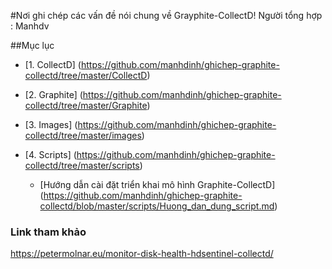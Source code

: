 #Nơi ghi chép các vấn đề nói chung về Grayphite-CollectD!
Người tổng hợp : Manhdv

##Mục lục
  - [1. CollectD] (https://github.com/manhdinh/ghichep-graphite-collectd/tree/master/CollectD)
  
  - [2. Graphite] (https://github.com/manhdinh/ghichep-graphite-collectd/tree/master/Graphite)
  
  - [3. Images] (https://github.com/manhdinh/ghichep-graphite-collectd/tree/master/images)
  
  - [4. Scripts] (https://github.com/manhdinh/ghichep-graphite-collectd/tree/master/scripts)
  
      - [Hướng dẫn cài đặt triển khai mô hình Graphite-CollectD] (https://github.com/manhdinh/ghichep-graphite-collectd/blob/master/scripts/Huong_dan_dung_script.md)

### Link tham khảo

https://petermolnar.eu/monitor-disk-health-hdsentinel-collectd/
